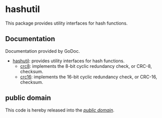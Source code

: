 hashutil
========

This package provides utility interfaces for hash functions.

Documentation
-------------

Documentation provided by GoDoc.

- [hashutil][]: provides utility interfaces for hash functions.
	- [crc8][hashutil/crc8]: implements the 8-bit cyclic redundancy check, or CRC-8, checksum.
	- [crc16][hashutil/crc16]: implements the 16-bit cyclic redundancy check, or CRC-16, checksum.

[hashutil]: http://godoc.org/github.com/mewpkg/hashutil
[hashutil/crc8]: http://godoc.org/github.com/mewpkg/hashutil/crc8
[hashutil/crc16]: http://godoc.org/github.com/mewpkg/hashutil/crc16

public domain
-------------

This code is hereby released into the *[public domain][]*.

[public domain]: https://creativecommons.org/publicdomain/zero/1.0/
